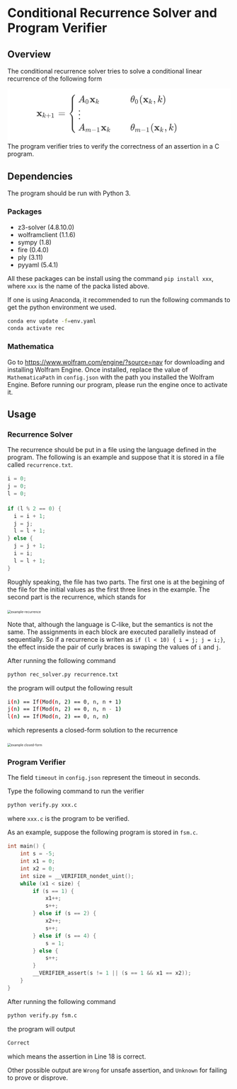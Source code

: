 # Conditional Recurrence Solver and Program Verifier
## Overview

The conditional recurrence solver tries to solve a conditional linear recurrence of the following form

![alt text](fig/1.png?raw=true)
The program verifier tries to verify the correctness of an assertion in a C program.

## 

## Dependencies

The program should be run with Python 3.

### Packages

* z3-solver (4.8.10.0)
* wolframclient (1.1.6)
* sympy (1.8)
* fire (0.4.0)
* ply (3.11)
* pyyaml (5.4.1)

All these packages can be install using the command `pip install xxx`, where `xxx` is the name of the packa listed above.

If one is using Anaconda, it recommended to run the following commands to get the python environment we used.

```bash
conda env update -f=env.yaml 
conda activate rec
```

### Mathematica

Go to https://www.wolfram.com/engine/?source=nav for downloading and installing Wolfram Engine. Once installed, replace the value of `MathematicaPath` in `config.json` with the path you installed the Wolfram Engine. Before running our program, please run the engine once to activate it.

## Usage

### Recurrence Solver

The recurrence should be put in a file using the language defined in the program. The following is an example and suppose that it is stored in a file called `recurrence.txt`.

```c
i = 0;
j = 0;
l = 0;

if (l % 2 == 0) {
  i = i + 1;
  j = j;
  l = l + 1;
} else {
  j = j + 1;
  i = i;
  l = l + 1;
}
```

Roughly speaking, the file has two parts. The first one is at the begining of the file for the initial values as the first three lines in the example. The second part is the recurrence, which stands for

<img src="fig/2.png" alt="example-recurrence" style="zoom:50%;" />

Note that, although the language is C-like, but the semantics is not the same. The assignments in each block are executed parallelly instead of sequentially. So if a recurrence is writen as `if (l < 10) { i = j; j = i;}`, the effect inside the pair of curly braces is swaping the values of `i` and `j`.

After running the following command

```bash
python rec_solver.py recurrence.txt
```

the program will output the following result

```bash
i(n) == If(Mod(n, 2) == 0, n, n + 1)
j(n) == If(Mod(n, 2) == 0, n, n - 1)
l(n) == If(Mod(n, 2) == 0, n, n)
```

which represents a closed-form solution to the recurrence

<img src="fig/3.png" alt="example closed-form" style="zoom:50%;" />

### Program Verifier

The field `timeout` in `config.json` represent the timeout in seconds.

Type the following command to run the verifier

```bash
python verify.py xxx.c
```

where `xxx.c` is the program to be verified.

As an example, suppose the following program is stored in `fsm.c`.

```c
int main() {
    int s = -5;
    int x1 = 0;
    int x2 = 0;
    int size = __VERIFIER_nondet_uint();
    while (x1 < size) {
        if (s == 1) {
            x1++;
            s++;
        } else if (s == 2) {
            x2++;
            s++;
        } else if (s == 4) {
            s = 1;
        } else {
            s++;
        }
        __VERIFIER_assert(s != 1 || (s == 1 && x1 == x2));
    }
}
```

After running the following command

```bash
python verify.py fsm.c
```

the program will output

```bash
Correct
```

which means the assertion in Line 18 is correct.

Other possible output are `Wrong` for unsafe assertion, and `Unknown` for failing to prove or disprove.
